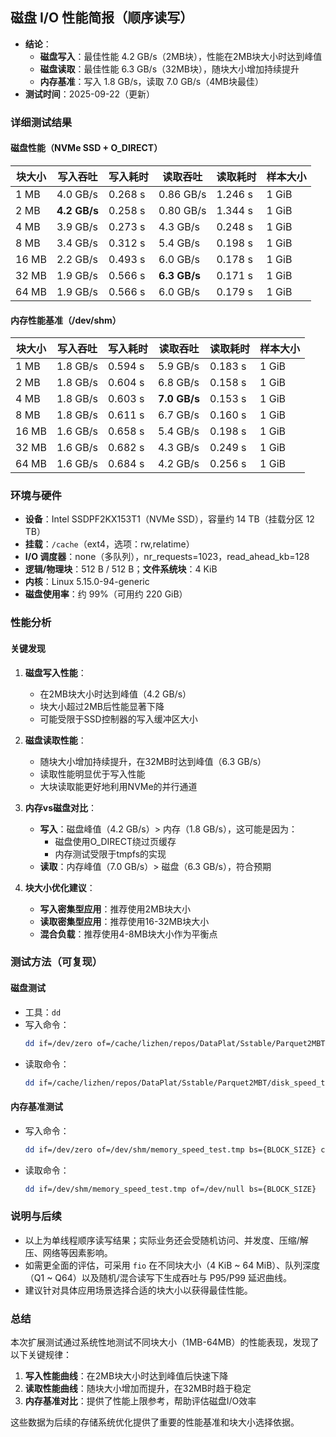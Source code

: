 ## 磁盘 I/O 性能简报（顺序读写）

- **结论**：
  - **磁盘写入**：最佳性能 4.2 GB/s（2MB块），性能在2MB块大小时达到峰值
  - **磁盘读取**：最佳性能 6.3 GB/s（32MB块），随块大小增加持续提升
  - **内存基准**：写入 1.8 GB/s，读取 7.0 GB/s（4MB块最佳）
- **测试时间**：2025-09-22（更新）

### 详细测试结果

#### 磁盘性能（NVMe SSD + O_DIRECT）

| 块大小 | 写入吞吐 | 写入耗时 | 读取吞吐 | 读取耗时 | 样本大小 |
| --- | --- | --- | --- | --- | --- |
| 1 MB | 4.0 GB/s | 0.268 s | 0.86 GB/s | 1.246 s | 1 GiB |
| 2 MB | **4.2 GB/s** | 0.258 s | 0.80 GB/s | 1.344 s | 1 GiB |
| 4 MB | 3.9 GB/s | 0.273 s | 4.3 GB/s | 0.248 s | 1 GiB |
| 8 MB | 3.4 GB/s | 0.312 s | 5.4 GB/s | 0.198 s | 1 GiB |
| 16 MB | 2.2 GB/s | 0.493 s | 6.0 GB/s | 0.178 s | 1 GiB |
| 32 MB | 1.9 GB/s | 0.566 s | **6.3 GB/s** | 0.171 s | 1 GiB |
| 64 MB | 1.9 GB/s | 0.566 s | 6.0 GB/s | 0.179 s | 1 GiB |

#### 内存性能基准（/dev/shm）

| 块大小 | 写入吞吐 | 写入耗时 | 读取吞吐 | 读取耗时 | 样本大小 |
| --- | --- | --- | --- | --- | --- |
| 1 MB | 1.8 GB/s | 0.594 s | 5.9 GB/s | 0.183 s | 1 GiB |
| 2 MB | 1.8 GB/s | 0.604 s | 6.8 GB/s | 0.158 s | 1 GiB |
| 4 MB | 1.8 GB/s | 0.603 s | **7.0 GB/s** | 0.153 s | 1 GiB |
| 8 MB | 1.8 GB/s | 0.611 s | 6.7 GB/s | 0.160 s | 1 GiB |
| 16 MB | 1.6 GB/s | 0.658 s | 5.4 GB/s | 0.198 s | 1 GiB |
| 32 MB | 1.6 GB/s | 0.682 s | 4.3 GB/s | 0.249 s | 1 GiB |
| 64 MB | 1.6 GB/s | 0.684 s | 4.2 GB/s | 0.256 s | 1 GiB |

### 环境与硬件

- **设备**：Intel SSDPF2KX153T1（NVMe SSD），容量约 14 TB（挂载分区 12 TB）
- **挂载**：`/cache`（ext4，选项：rw,relatime）
- **I/O 调度器**：none（多队列），nr_requests=1023，read_ahead_kb=128
- **逻辑/物理块**：512 B / 512 B；**文件系统块**：4 KiB
- **内核**：Linux 5.15.0-94-generic
- **磁盘使用率**：约 99%（可用约 220 GiB）


### 性能分析

#### 关键发现

1. **磁盘写入性能**：
   - 在2MB块大小时达到峰值（4.2 GB/s）
   - 块大小超过2MB后性能显著下降
   - 可能受限于SSD控制器的写入缓冲区大小

2. **磁盘读取性能**：
   - 随块大小增加持续提升，在32MB时达到峰值（6.3 GB/s）
   - 读取性能明显优于写入性能
   - 大块读取能更好地利用NVMe的并行通道

3. **内存vs磁盘对比**：
   - **写入**：磁盘峰值（4.2 GB/s）> 内存（1.8 GB/s），这可能是因为：
     - 磁盘使用O_DIRECT绕过页缓存
     - 内存测试受限于tmpfs的实现
   - **读取**：内存峰值（7.0 GB/s）> 磁盘（6.3 GB/s），符合预期

4. **块大小优化建议**：
   - **写入密集型应用**：推荐使用2MB块大小
   - **读取密集型应用**：推荐使用16-32MB块大小
   - **混合负载**：推荐使用4-8MB块大小作为平衡点

### 测试方法（可复现）

#### 磁盘测试
- 工具：`dd`
- 写入命令：
  ```bash
  dd if=/dev/zero of=/cache/lizhen/repos/DataPlat/Sstable/Parquet2MBT/disk_speed_test.tmp bs={BLOCK_SIZE} count={COUNT} oflag=direct
  ```
- 读取命令：
  ```bash
  dd if=/cache/lizhen/repos/DataPlat/Sstable/Parquet2MBT/disk_speed_test.tmp of=/dev/null bs={BLOCK_SIZE} iflag=direct
  ```

#### 内存基准测试
- 写入命令：
  ```bash
  dd if=/dev/zero of=/dev/shm/memory_speed_test.tmp bs={BLOCK_SIZE} count={COUNT}
  ```
- 读取命令：
  ```bash
  dd if=/dev/shm/memory_speed_test.tmp of=/dev/null bs={BLOCK_SIZE}
  ```

### 说明与后续

- 以上为单线程顺序读写结果；实际业务还会受随机访问、并发度、压缩/解压、网络等因素影响。
- 如需更全面的评估，可采用 `fio` 在不同块大小（4 KiB ~ 64 MiB）、队列深度（Q1 ~ Q64）以及随机/混合读写下生成吞吐与 P95/P99 延迟曲线。
- 建议针对具体应用场景选择合适的块大小以获得最佳性能。

### 总结

本次扩展测试通过系统性地测试不同块大小（1MB-64MB）的性能表现，发现了以下关键规律：

1. **写入性能曲线**：在2MB块大小时达到峰值后快速下降
2. **读取性能曲线**：随块大小增加而提升，在32MB时趋于稳定  
3. **内存基准对比**：提供了性能上限参考，帮助评估磁盘I/O效率

这些数据为后续的存储系统优化提供了重要的性能基准和块大小选择依据。
